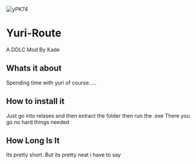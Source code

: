 ![yPK74](https://i.imgur.com/k2FUuOt.png)
# Yuri-Route
A DDLC Mod By Kade

## Whats it about
Spending time with yuri of course.....

## How to install it
Just go into relases and then extract the folder then run the .exe
There you go no hard things needed

## How Long Is It
Its pretty short. But its pretty neat i have to say

